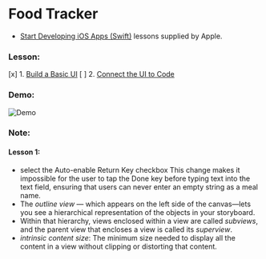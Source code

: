 # Food Tracker

- [Start Developing iOS Apps (Swift)](https://developer.apple.com/library/prerelease/ios/referencelibrary/GettingStarted/DevelopiOSAppsSwift/index.html) lessons supplied by Apple.


### Lesson:

  [x] 1. [Build a Basic UI](https://developer.apple.com/library/prerelease/ios/referencelibrary/GettingStarted/DevelopiOSAppsSwift/Lesson2.html)
  [ ] 2. [Connect the UI to Code]()


### Demo:

![Demo](xxx.gif)


### Note:

#### Lesson 1:

- select the Auto-enable Return Key checkbox
This change makes it impossible for the user to tap the Done key before typing text into the text field, ensuring that users can never enter an empty string as a meal name.
- The *outline view* — which appears on the left side of the canvas—lets you see a hierarchical representation of the objects in your storyboard.
- Within that hierarchy, views enclosed within a view are called *subviews*, and the parent view that encloses a view is called its *superview*.
- *intrinsic content size*: The minimum size needed to display all the content in a view without clipping or distorting that content.



